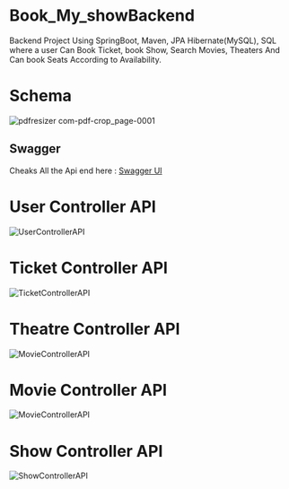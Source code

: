 # Book_My_showBackend
Backend Project
Using SpringBoot, Maven, JPA Hibernate(MySQL), SQL
where a user Can Book Ticket, book Show, Search Movies, Theaters
And Can book Seats According to Availability.

# Schema
![pdfresizer com-pdf-crop_page-0001](https://user-images.githubusercontent.com/55325380/219963429-39e090b6-2842-4ed1-a383-1a07314e7fd1.jpg)

## Swagger 

Cheaks All the Api end here : [Swagger UI](http://localhost:8080/swagger-ui/index.html#/ticket-controller/bookTicket)
# User Controller API
![UserControllerAPI](https://user-images.githubusercontent.com/55325380/219962891-7b73478c-89ea-47f5-813d-d51ee74409bb.jpg)

# Ticket Controller API
![TicketControllerAPI](https://user-images.githubusercontent.com/55325380/219963094-7763a420-9c17-4165-ad88-cf9cfeab6df1.jpg)

# Theatre Controller API
![MovieControllerAPI](https://user-images.githubusercontent.com/55325380/219963537-1015e21a-c471-4466-987a-185d1b56ce47.jpg)

# Movie Controller API
![MovieControllerAPI](https://user-images.githubusercontent.com/55325380/219963585-18276ea7-d735-48e1-ba8e-da316d9cfe4f.jpg)

# Show Controller API
![ShowControllerAPI](https://user-images.githubusercontent.com/55325380/219963694-62a1536f-bb9e-4723-b551-2a387c246b9c.jpg)

